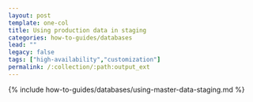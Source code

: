 ```yaml
---
layout: post
template: one-col
title: Using production data in staging
categories: how-to-guides/databases
lead: ""
legacy: false
tags: ["high-availability","customization"]
permalink: /:collection/:path:output_ext
---
```

{% include how-to-guides/databases/using-master-data-staging.md %}